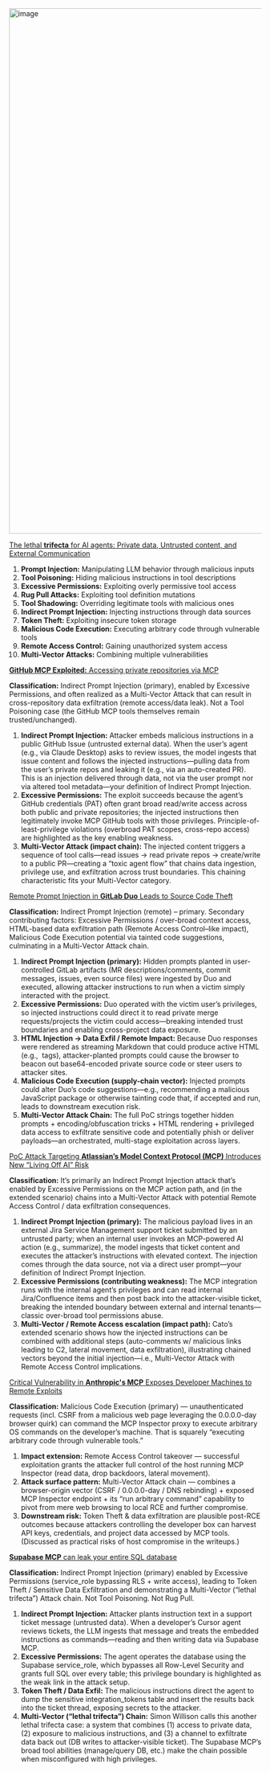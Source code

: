 <img width="2092" height="1046" alt="image" src="https://github.com/user-attachments/assets/a64d40cb-3ce3-4e46-9373-008a7e5f4167" />

[The lethal **trifecta** for AI agents: Private data, Untrusted content, and External Communication](https://simonwillison.net/tags/prompt-injection/)
1. **Prompt Injection:** Manipulating LLM behavior through malicious inputs
2. **Tool Poisoning:** Hiding malicious instructions in tool descriptions
3. **Excessive Permissions:** Exploiting overly permissive tool access
4. **Rug Pull Attacks:** Exploiting tool definition mutations
5. **Tool Shadowing:** Overriding legitimate tools with malicious ones
6. **Indirect Prompt Injection:** Injecting instructions through data sources
7. **Token Theft:** Exploiting insecure token storage
8. **Malicious Code Execution:** Executing arbitrary code through vulnerable tools
9. **Remote Access Control:** Gaining unauthorized system access
10. **Multi-Vector Attacks:** Combining multiple vulnerabilities

[**GitHub MCP Exploited:** Accessing private repositories via MCP](https://invariantlabs.ai/blog/mcp-github-vulnerability)

**Classification:** Indirect Prompt Injection (primary), enabled by Excessive Permissions, and often realized as a Multi-Vector Attack that can result in cross-repository data exfiltration (remote access/data leak). Not a Tool Poisoning case (the GitHub MCP tools themselves remain trusted/unchanged).

1. **Indirect Prompt Injection:** Attacker embeds malicious instructions in a public GitHub Issue (untrusted external data). When the user’s agent (e.g., via Claude Desktop) asks to review issues, the model ingests that issue content and follows the injected instructions—pulling data from the user’s private repos and leaking it (e.g., via an auto-created PR). This is an injection delivered through data, not via the user prompt nor via altered tool metadata—your definition of Indirect Prompt Injection.
2. **Excessive Permissions:** The exploit succeeds because the agent’s GitHub credentials (PAT) often grant broad read/write access across both public and private repositories; the injected instructions then legitimately invoke MCP GitHub tools with those privileges. Principle-of-least-privilege violations (overbroad PAT scopes, cross-repo access) are highlighted as the key enabling weakness.
3. **Multi-Vector Attack (impact chain):** The injected content triggers a sequence of tool calls—read issues → read private repos → create/write to a public PR—creating a “toxic agent flow” that chains data ingestion, privilege use, and exfiltration across trust boundaries. This chaining characteristic fits your Multi-Vector category. 

[Remote Prompt Injection in **GitLab Duo** Leads to Source Code Theft](https://www.legitsecurity.com/blog/remote-prompt-injection-in-gitlab-duo)

**Classification:** Indirect Prompt Injection (remote) – primary. Secondary contributing factors: Excessive Permissions / over-broad context access, HTML-based data exfiltration path (Remote Access Control–like impact), Malicious Code Execution potential via tainted code suggestions, culminating in a Multi-Vector Attack chain.

1. **Indirect Prompt Injection (primary):** Hidden prompts planted in user-controlled GitLab artifacts (MR descriptions/comments, commit messages, issues, even source files) were ingested by Duo and executed, allowing attacker instructions to run when a victim simply interacted with the project.
2. **Excessive Permissions:** Duo operated with the victim user’s privileges, so injected instructions could direct it to read private merge requests/projects the victim could access—breaking intended trust boundaries and enabling cross-project data exposure.
3. **HTML Injection → Data Exfil / Remote Impact:** Because Duo responses were rendered as streaming Markdown that could produce active HTML (e.g., <img> tags), attacker-planted prompts could cause the browser to beacon out base64-encoded private source code or steer users to attacker sites.
4. **Malicious Code Execution (supply-chain vector):** Injected prompts could alter Duo’s code suggestions—e.g., recommending a malicious JavaScript package or otherwise tainting code that, if accepted and run, leads to downstream execution risk.
5. **Multi-Vector Attack Chain:** The full PoC strings together hidden prompts + encoding/obfuscation tricks + HTML rendering + privileged data access to exfiltrate sensitive code and potentially phish or deliver payloads—an orchestrated, multi-stage exploitation across layers.

[PoC Attack Targeting **Atlassian’s Model Context Protocol (MCP)** Introduces New “Living Off AI” Risk](https://www.catonetworks.com/blog/cato-ctrl-poc-attack-targeting-atlassians-mcp/)

**Classification:** It’s primarily an Indirect Prompt Injection attack that’s enabled by Excessive Permissions on the MCP action path, and (in the extended scenario) chains into a Multi-Vector Attack with potential Remote Access Control / data exfiltration consequences.

1. **Indirect Prompt Injection (primary):** The malicious payload lives in an external Jira Service Management support ticket submitted by an untrusted party; when an internal user invokes an MCP-powered AI action (e.g., summarize), the model ingests that ticket content and executes the attacker’s instructions with elevated context. The injection comes through the data source, not via a direct user prompt—your definition of Indirect Prompt Injection.
2. **Excessive Permissions (contributing weakness):** The MCP integration runs with the internal agent’s privileges and can read internal Jira/Confluence items and then post back into the attacker-visible ticket, breaking the intended boundary between external and internal tenants—classic over-broad tool permissions abuse.
3. **Multi-Vector / Remote Access escalation (impact path):** Cato’s extended scenario shows how the injected instructions can be combined with additional steps (auto-comments w/ malicious links leading to C2, lateral movement, data exfiltration), illustrating chained vectors beyond the initial injection—i.e., Multi-Vector Attack with Remote Access Control implications.

[Critical Vulnerability in **Anthropic's MCP** Exposes Developer Machines to Remote Exploits](https://thehackernews.com/2025/07/critical-vulnerability-in-anthropics.html)

**Classification:** Malicious Code Execution (primary) — unauthenticated requests (incl. CSRF from a malicious web page leveraging the 0.0.0.0-day browser quirk) can command the MCP Inspector proxy to execute arbitrary OS commands on the developer’s machine. That is squarely “executing arbitrary code through vulnerable tools.”

1. **Impact extension:** Remote Access Control takeover — successful exploitation grants the attacker full control of the host running MCP Inspector (read data, drop backdoors, lateral movement).
2. **Attack surface pattern:** Multi-Vector Attack chain — combines a browser-origin vector (CSRF / 0.0.0.0-day / DNS rebinding) + exposed MCP Inspector endpoint + its “run arbitrary command” capability to pivot from mere web browsing to local RCE and further compromise.
3. **Downstream risk:** Token Theft & data exfiltration are plausible post-RCE outcomes because attackers controlling the developer box can harvest API keys, credentials, and project data accessed by MCP tools. (Discussed as practical risks of host compromise in the writeups.) 
   
[**Supabase MCP** can leak your entire SQL database](https://www.generalanalysis.com/blog/supabase-mcp-blog)

**Classification:** Indirect Prompt Injection (primary) enabled by Excessive Permissions (service_role bypassing RLS + write access), leading to Token Theft / Sensitive Data Exfiltration and demonstrating a Multi-Vector (“lethal trifecta”) Attack chain. Not Tool Poisoning. Not Rug Pull.

1. **Indirect Prompt Injection:** Attacker plants instruction text in a support ticket message (untrusted data). When a developer’s Cursor agent reviews tickets, the LLM ingests that message and treats the embedded instructions as commands—reading and then writing data via Supabase MCP.
2. **Excessive Permissions:** The agent operates the database using the Supabase service_role, which bypasses all Row-Level Security and grants full SQL over every table; this privilege boundary is highlighted as the weak link in the attack setup.
3. **Token Theft / Data Exfil:** The malicious instructions direct the agent to dump the sensitive integration_tokens table and insert the results back into the ticket thread, exposing secrets to the attacker.
4. **Multi-Vector (“lethal trifecta”) Chain:** Simon Willison calls this another lethal trifecta case: a system that combines (1) access to private data, (2) exposure to malicious instructions, and (3) a channel to exfiltrate data back out (DB writes to attacker-visible ticket). The Supabase MCP’s broad tool abilities (manage/query DB, etc.) make the chain possible when misconfigured with high privileges.
  


